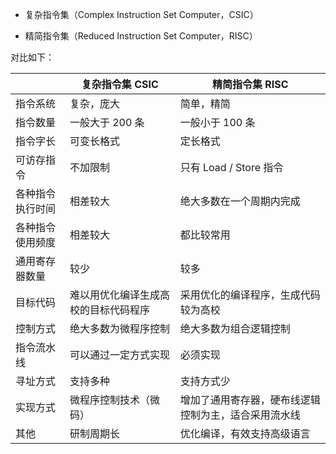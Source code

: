 - 复杂指令集（Complex Instruction Set Computer，CSIC）

- 精简指令集（Reduced Instruction Set Computer，RISC）

对比如下：

|                  | 复杂指令集 CSIC                      | 精简指令集 RISC                                      |
| ---------------- | ------------------------------------ | ---------------------------------------------------- |
| 指令系统         | 复杂，庞大                           | 简单，精简                                           |
| 指令数量         | 一般大于 200 条                      | 一般小于 100 条                                      |
| 指令字长         | 可变长格式                           | 定长格式                                             |
| 可访存指令       | 不加限制                             | 只有 Load / Store 指令                               |
| 各种指令执行时间 | 相差较大                             | 绝大多数在一个周期内完成                             |
| 各种指令使用频度 | 相差较大                             | 都比较常用                                           |
| 通用寄存器数量   | 较少                                 | 较多                                                 |
| 目标代码         | 难以用优化编译生成高校的目标代码程序 | 采用优化的编译程序，生成代码较为高校                 |
| 控制方式         | 绝大多数为微程序控制                 | 绝大多数为组合逻辑控制                               |
| 指令流水线       | 可以通过一定方式实现                 | 必须实现                                             |
| 寻址方式         | 支持多种                             | 支持方式少                                           |
| 实现方式         | 微程序控制技术（微码）               | 增加了通用寄存器，硬布线逻辑控制为主，适合采用流水线 |
| 其他             | 研制周期长                           | 优化编译，有效支持高级语言                           |

